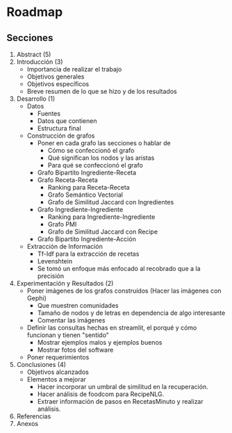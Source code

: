 # Roadmap

## Secciones

1. Abstract (5)
2. Introducción (3)
    - Importancia de realizar el trabajo
    - Objetivos generales
    - Objetivos específicos
    - Breve resumen de lo que se hizo y de los resultados
3. Desarrollo (1)
    - Datos
        - Fuentes
        - Datos que contienen
        - Estructura final
    - Construcción de grafos
        - Poner en cada grafo las secciones o hablar de
            - Cómo se confeccionó el grafo
            - Qué significan los nodos y las aristas
            - Para qué se confeccionó el grafo
        - Grafo Bipartito Ingrediente-Receta
        - Grafo Receta-Receta
            - Ranking para Receta-Receta
            - Grafo Semántico Vectorial
            - Grafo de Similitud Jaccard con Ingredientes
        - Grafo Ingrediente-Ingrediente
            - Ranking para Ingrediente-Ingrediente
            - Grafo PMI
            - Grafo de Similitud Jaccard con Recipe
        - Grafo Bipartito Ingrediente-Acción
    - Extracción de Información
        - Tf-Idf para la extracción de recetas
        - Levenshtein
        - Se tomó un enfoque más enfocado al recobrado que a la precisión
4. Experimentación y Resultados (2)
    - Poner imágenes de los grafos construídos (Hacer las imágenes con Gephi)
        - Que muestren comunidades
        - Tamaño de nodos y de letras en dependencia de algo interesante
        - Comentar las imágenes
    - Definir las consultas hechas en streamlit, el porqué y cómo funcionan y tienen "sentido"
        - Mostrar ejemplos malos y ejemplos buenos
        - Mostrar fotos del software
    - Poner requerimientos
5. Conclusiones (4)
    - Objetivos alcanzados
    - Elementos a mejorar
        - Hacer incorporar un umbral de similitud en la recuperación.
        - Hacer análisis de foodcom para RecipeNLG.
        - Extraer información de pasos en RecetasMinuto y realizar análisis.
6. Referencias
7. Anexos
